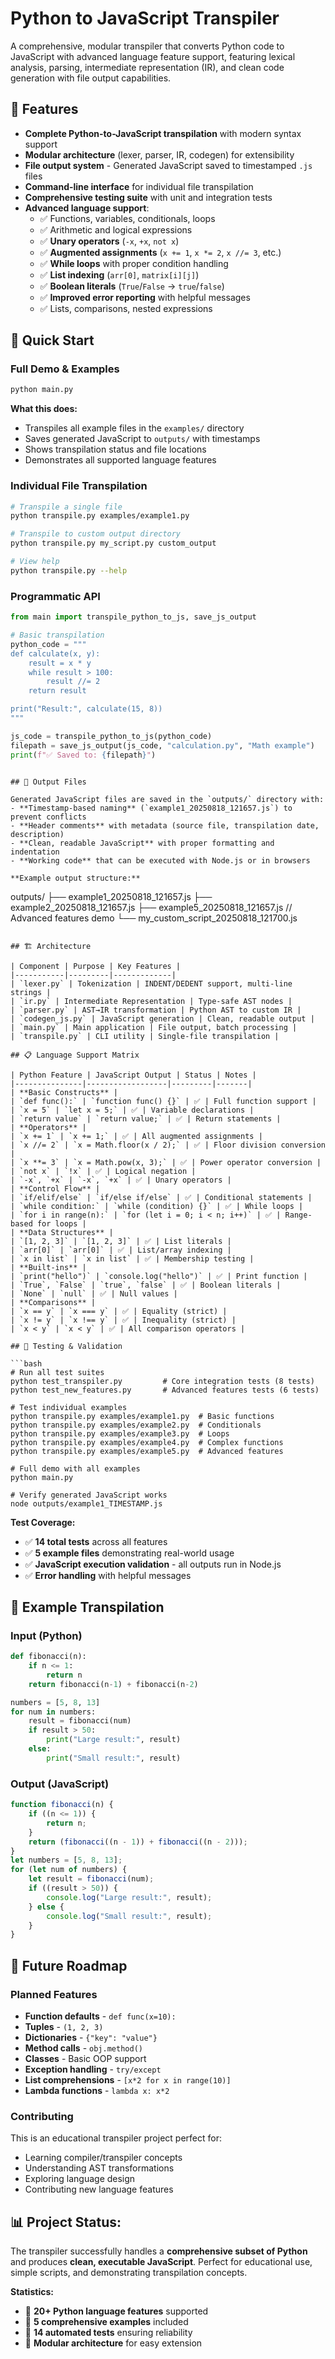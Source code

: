 # Python to JavaScript Transpiler

A comprehensive, modular transpiler that converts Python code to JavaScript with advanced language feature support, featuring lexical analysis, parsing, intermediate representation (IR), and clean code generation with file output capabilities.

## 🚀 Features

- **Complete Python-to-JavaScript transpilation** with modern syntax support
- **Modular architecture** (lexer, parser, IR, codegen) for extensibility
- **File output system** - Generated JavaScript saved to timestamped `.js` files
- **Command-line interface** for individual file transpilation
- **Comprehensive testing suite** with unit and integration tests
- **Advanced language support**: 
  - ✅ Functions, variables, conditionals, loops
  - ✅ Arithmetic and logical expressions
  - ✅ **Unary operators** (`-x`, `+x`, `not x`)
  - ✅ **Augmented assignments** (`x += 1`, `x *= 2`, `x //= 3`, etc.)
  - ✅ **While loops** with proper condition handling
  - ✅ **List indexing** (`arr[0]`, `matrix[i][j]`)
  - ✅ **Boolean literals** (`True`/`False` → `true`/`false`)
  - ✅ **Improved error reporting** with helpful messages
  - ✅ Lists, comparisons, nested expressions

## 🎯 Quick Start

### Full Demo & Examples
```bash
python main.py
```
**What this does:**
- Transpiles all example files in the `examples/` directory
- Saves generated JavaScript to `outputs/` with timestamps
- Shows transpilation status and file locations
- Demonstrates all supported language features

### Individual File Transpilation
```bash
# Transpile a single file
python transpile.py examples/example1.py

# Transpile to custom output directory
python transpile.py my_script.py custom_output

# View help
python transpile.py --help
```

### Programmatic API
```python
from main import transpile_python_to_js, save_js_output

# Basic transpilation
python_code = """
def calculate(x, y):
    result = x * y
    while result > 100:
        result //= 2
    return result

print("Result:", calculate(15, 8))
"""

js_code = transpile_python_to_js(python_code)
filepath = save_js_output(js_code, "calculation.py", "Math example")
print(f"✅ Saved to: {filepath}")
```
```

## 📁 Output Files

Generated JavaScript files are saved in the `outputs/` directory with:
- **Timestamp-based naming** (`example1_20250818_121657.js`) to prevent conflicts
- **Header comments** with metadata (source file, transpilation date, description)
- **Clean, readable JavaScript** with proper formatting and indentation
- **Working code** that can be executed with Node.js or in browsers

**Example output structure:**
```
outputs/
├── example1_20250818_121657.js
├── example2_20250818_121657.js
├── example5_20250818_121657.js  // Advanced features demo
└── my_custom_script_20250818_121700.js
```

## 🏗️ Architecture

| Component | Purpose | Key Features |
|-----------|---------|-------------|
| `lexer.py` | Tokenization | INDENT/DEDENT support, multi-line strings |
| `ir.py` | Intermediate Representation | Type-safe AST nodes |
| `parser.py` | AST→IR transformation | Python AST to custom IR |
| `codegen_js.py` | JavaScript generation | Clean, readable output |
| `main.py` | Main application | File output, batch processing |
| `transpile.py` | CLI utility | Single-file transpilation |

## 📋 Language Support Matrix

| Python Feature | JavaScript Output | Status | Notes |
|---------------|------------------|---------|-------|
| **Basic Constructs** |
| `def func():` | `function func() {}` | ✅ | Full function support |
| `x = 5` | `let x = 5;` | ✅ | Variable declarations |
| `return value` | `return value;` | ✅ | Return statements |
| **Operators** |
| `x += 1` | `x += 1;` | ✅ | All augmented assignments |
| `x //= 2` | `x = Math.floor(x / 2);` | ✅ | Floor division conversion |
| `x **= 3` | `x = Math.pow(x, 3);` | ✅ | Power operator conversion |
| `not x` | `!x` | ✅ | Logical negation |
| `-x`, `+x` | `-x`, `+x` | ✅ | Unary operators |
| **Control Flow** |
| `if/elif/else` | `if/else if/else` | ✅ | Conditional statements |
| `while condition:` | `while (condition) {}` | ✅ | While loops |
| `for i in range(n):` | `for (let i = 0; i < n; i++)` | ✅ | Range-based for loops |
| **Data Structures** |
| `[1, 2, 3]` | `[1, 2, 3]` | ✅ | List literals |
| `arr[0]` | `arr[0]` | ✅ | List/array indexing |
| `x in list` | `x in list` | ✅ | Membership testing |
| **Built-ins** |
| `print("hello")` | `console.log("hello")` | ✅ | Print function |
| `True`, `False` | `true`, `false` | ✅ | Boolean literals |
| `None` | `null` | ✅ | Null values |
| **Comparisons** |
| `x == y` | `x === y` | ✅ | Equality (strict) |
| `x != y` | `x !== y` | ✅ | Inequality (strict) |
| `x < y` | `x < y` | ✅ | All comparison operators |

## 🧪 Testing & Validation

```bash
# Run all test suites
python test_transpiler.py         # Core integration tests (8 tests)
python test_new_features.py       # Advanced features tests (6 tests)

# Test individual examples
python transpile.py examples/example1.py  # Basic functions
python transpile.py examples/example2.py  # Conditionals
python transpile.py examples/example3.py  # Loops
python transpile.py examples/example4.py  # Complex functions
python transpile.py examples/example5.py  # Advanced features

# Full demo with all examples
python main.py

# Verify generated JavaScript works
node outputs/example1_TIMESTAMP.js
```

**Test Coverage:**
- ✅ **14 total tests** across all features
- ✅ **5 example files** demonstrating real-world usage
- ✅ **JavaScript execution validation** - all outputs run in Node.js
- ✅ **Error handling** with helpful messages

## 🔄 Example Transpilation

### Input (Python)
```python
def fibonacci(n):
    if n <= 1:
        return n
    return fibonacci(n-1) + fibonacci(n-2)

numbers = [5, 8, 13]
for num in numbers:
    result = fibonacci(num)
    if result > 50:
        print("Large result:", result)
    else:
        print("Small result:", result)
```

### Output (JavaScript)
```javascript
function fibonacci(n) {
    if ((n <= 1)) {
        return n;
    }
    return (fibonacci((n - 1)) + fibonacci((n - 2)));
}
let numbers = [5, 8, 13];
for (let num of numbers) {
    let result = fibonacci(num);
    if ((result > 50)) {
        console.log("Large result:", result);
    } else {
        console.log("Small result:", result);
    }
}
```

## 🚧 Future Roadmap

### Planned Features
- **Function defaults** - `def func(x=10):`
- **Tuples** - `(1, 2, 3)`
- **Dictionaries** - `{"key": "value"}`
- **Method calls** - `obj.method()`
- **Classes** - Basic OOP support
- **Exception handling** - `try/except`
- **List comprehensions** - `[x*2 for x in range(10)]`
- **Lambda functions** - `lambda x: x*2`

### Contributing
This is an educational transpiler project perfect for:
- Learning compiler/transpiler concepts
- Understanding AST transformations
- Exploring language design
- Contributing new language features

## 📊 Project Status: 

The transpiler successfully handles a **comprehensive subset of Python** and produces **clean, executable JavaScript**. Perfect for educational use, simple scripts, and demonstrating transpilation concepts.

**Statistics:**
- 🎯 **20+ Python language features** supported
- 📝 **5 comprehensive examples** included
- 🧪 **14 automated tests** ensuring reliability
- 📁 **Modular architecture** for easy extension

